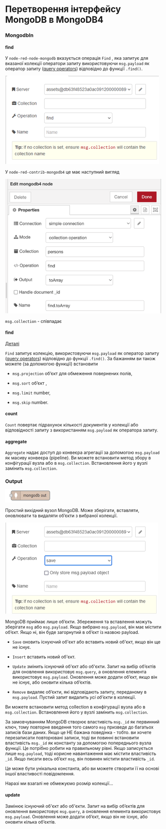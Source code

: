 # Перетворення інтерфейсу MongoDB в MongoDB4

### MongodbIn 

#### find

У `node-red-node-mongodb` вказується операція `Find` , яка запитує для вказаної колекції оператори запиту використовуючи `msg.payload` як оператор запиту ([query operators](https://www.mongodb.com/docs/manual/reference/operator/query/)) відповідно до функції `.find()`. 

![image-20230426162311648](media/image-20230426162311648.png)

У `node-red-contrib-mongodb4` це має наступний вигляд

![flow-node](media/operation-node.png)

`msg.collection` - співпадає



#### find

[Деталі](https://pupenasan.github.io/ProgIngContrSystems/%D0%94%D0%BE%D0%B2%D1%96%D0%B4%D0%BD%D0%B8%D0%BA%D0%B8/mongodb/collection_find.html)

`Find` запитує колекцію, використовуючи `msg.payload` як оператор запиту ([query operators](https://www.mongodb.com/docs/manual/reference/operator/query/)) відповідно до функції `.find()`.  За бажанням ви також можете (за допомогою функції) встановити

- `msg.projection` об’єкт для обмеження повернених полів,

- `msg.sort` об’єкт ,

- `msg.limit` number,

- `msg.skip` number.

#### count

`Count` повертає підрахунок кількості документів у колекції або відповідності запиту з використанням `msg.payload` як оператора запиту. 

#### aggregate

`Aggregate` надає доступ до конвеєра агрегації за допомогою `msg.payload` як масиву конвеєра (pipeline). Ви можете встановити метод збору в конфігурації вузла або в `msg.collection`. Встановлення його у вузлі замінить `msg.collection`.



### Output

![image-20230426161714909](media/image-202304261617149091.png)

Простий вихідний вузол MongoDB. Може зберігати, вставляти, оновлювати та видаляти об’єкти з вибраної колекції.

![image-20230426162204804](media/image-20230426162204804.png)

MongoDB приймає лише об’єкти. Збереження та вставлення можуть зберігати `msg` або `msg.payload`. Якщо вибрано `msg.payload`, він має містити об’єкт. Якщо ні, він буде загорнутий в об’єкт із назвою payload.

- `Save` оновить існуючий об'єкт або вставить новий об'єкт, якщо він ще не існує.

- `Insert` вставить новий об'єкт.

- `Update` змінить існуючий об'єкт або об'єкти. Запит на вибір об’єктів для оновлення використовує `msg.query`, а оновлення елемента використовує `msg.payload`. Оновлення може додати об’єкт, якщо він не існує, або оновити кілька об’єктів.

- `Remove` видаляє об’єкти, які відповідають запиту, переданому в `msg.payload`. Пустий запит видалить *усі об’єкти* в колекції.

Ви можете встановити метод collection в конфігурації вузла або в `msg.collection`. Встановлення його у вузлі замінить `msg.collection`.

За замовчуванням MongoDB створює властивість `msg._id` як первинний ключ, тому повторне введення того самого `msg` призведе до багатьох записів бази даних. Якщо це НЕ бажана поведінка - тобто. ви хочете перезаписати повторювані записи, тоді ви повинні встановити властивість `msg._id` як константу за допомогою попереднього вузла функції. Це потрібно робити на правильному рівні. Якщо записується лише `msg.payload`, тоді корисне навантаження має містити властивість `_id`. Якщо писати весь об’єкт `msg`, він повинен містити властивість `_id`.

Це може бути унікальна константа, або ви можете створити її на основі іншої властивості повідомлення.

Наразі ми взагалі не обмежуємо розмір колекції...

#### update

Замінює існуючий об'єкт або об'єкти. Запит на вибір об’єктів для оновлення використовує `msg.query`, а оновлення елемента використовує `msg.payload`. Оновлення може додати об’єкт, якщо він не існує, або оновити кілька об’єктів.